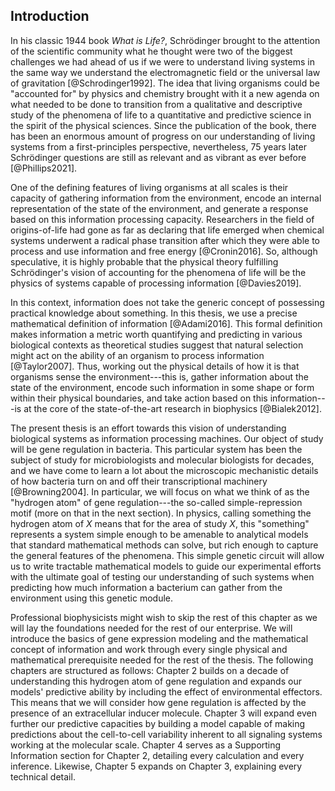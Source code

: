 ## Introduction

In his classic 1944 book *What is Life?*, Schrödinger brought to the attention
of the scientific community what he thought were two of the biggest challenges
we had ahead of us if we were to understand living systems in the same way we
understand the electromagnetic field or the universal law of gravitation
[@Schrodinger1992]. The idea that living organisms could be "accounted for" by
physics and chemistry brought with it a new agenda on what needed to be done to
transition from a qualitative and descriptive study of the phenomena of life to
a quantitative and predictive science in the spirit of the physical sciences.
Since the publication of the book, there has been an enormous amount of progress
on our understanding of living systems from a first-principles perspective,
nevertheless, 75 years later Schrödinger questions are still as relevant and as
vibrant as ever before [@Phillips2021]. 

One of the defining features of living organisms at all scales is their capacity
of gathering information from the environment, encode an internal representation
of the state of the environment, and generate a response based on this
information processing capacity. Researchers in the field of origins-of-life had
gone as far as declaring that life emerged when chemical systems underwent a
radical phase transition after which they were able to process and use
information and free energy [@Cronin2016]. So, although speculative, it is
highly probable that the physical theory fulfilling Schrödinger's vision of
accounting for the phenomena of life will be the physics of systems capable of
processing information [@Davies2019].

In this context, information does not take the generic concept of possessing
practical knowledge about something. In this thesis, we use a precise
mathematical definition of information [@Adami2016]. This formal definition
makes information a metric worth quantifying and predicting in various
biological contexts as theoretical studies suggest that natural selection might
act on the ability of an organism to process information [@Taylor2007]. Thus,
working out the physical details of how it is that organisms sense the
environment---this is, gather information about the state of the environment,
encode such information in some shape or form within their physical boundaries,
and take action based on this information---is at the core of the
state-of-the-art research in biophysics [@Bialek2012].

The present thesis is an effort towards this vision of understanding biological
systems as information processing machines. Our object of study will be gene
regulation in bacteria. This particular system has been the subject of study for
microbiologists and molecular biologists for decades, and we have come to learn
a lot about the microscopic mechanistic details of how bacteria turn on and off
their transcriptional machinery [@Browning2004]. In particular, we will focus on
what we think of as the "hydrogen atom" of gene regulation---the so-called
simple-repression motif (more on that in the next section). In physics, calling
something the hydrogen atom of $X$ means that for the area of study $X$, this
"something" represents a system simple enough to be amenable to analytical
models that standard mathematical methods can solve, but rich enough to capture
the general features of the phenomena. This simple genetic circuit will allow us
to write tractable mathematical models to guide our experimental efforts with
the ultimate goal of testing our understanding of such systems when predicting
how much information a bacterium can gather from the environment using this
genetic module.

Professional biophysicists might wish to skip the rest of this chapter as we
will lay the foundations needed for the rest of our enterprise. We will
introduce the basics of gene expression modeling and the mathematical concept of
information and work through every single physical and mathematical prerequisite
needed for the rest of the thesis. The following chapters are structured as
follows: Chapter 2 builds on a decade of understanding this hydrogen atom of
gene regulation and expands our models' predictive ability by including the
effect of environmental effectors. This means that we will consider how gene
regulation is affected by the presence of an extracellular inducer molecule.
Chapter 3 will expand even further our predictive capacities by building a model
capable of making predictions about the cell-to-cell variability inherent to all
signaling systems working at the molecular scale. Chapter 4 serves as a
Supporting Information section for Chapter 2, detailing every calculation and
every inference. Likewise, Chapter 5 expands on Chapter 3, explaining every
technical detail.
